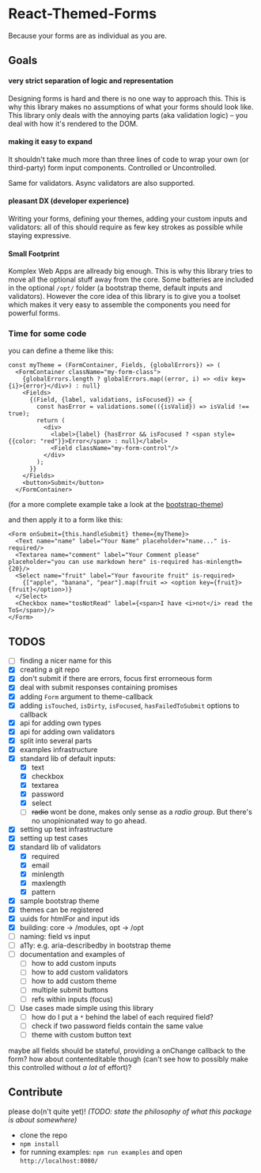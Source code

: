 # React-Themed-Forms

Because your forms are as individual as you are.

## Goals

#### very strict separation of logic and representation

Designing forms is hard and there is no one way to approach this. This is why this library makes no assumptions of what your forms should look like. This library only deals with the annoying parts (aka validation logic) – you deal with how it's rendered to the DOM.

#### making it easy to expand

It shouldn't take much more than three lines of code to wrap your own (or third-party) form input components. Controlled or Uncontrolled.

Same for validators. Async validators are also supported.

#### pleasant DX (developer experience)

Writing your forms, defining your themes, adding your custom inputs and validators: all of this should require as few key strokes as possible while staying expressive.

#### Small Footprint

Komplex Web Apps are allready big enough. This is why this library tries to move all the optional stuff away from the core.
Some batteries are included in the optional `/opt/` folder (a bootstrap theme, default inputs and validators). However the core idea of this library is to give you a toolset which makes it very easy to assemble the components you need for powerful forms.


### Time for some code

you can define a theme like this:

```
const myTheme = (FormContainer, Fields, {globalErrors}) => (
  <FormContainer className="my-form-class">
    {globalErrors.length ? globalErrors.map((error, i) => <div key={i}>{error}</div>) : null}
    <Fields>
      {(Field, {label, validations, isFocused}) => {
        const hasError = validations.some(({isValid}) => isValid !== true);
        return (
          <div>
            <label>{label} {hasError && isFocused ? <span style={{color: "red"}}>Error</span> : null}</label>
            <Field className="my-form-control"/>
          </div>
        );
      }}
    </Fields>
    <button>Submit</button>
  </FormContainer>

  ```

(for a more complete example take a look at the [bootstrap-theme](src/opt/theme-bootstrap.js))

and then apply it to a form like this:

```
<Form onSubmit={this.handleSubmit} theme={myTheme}>
  <Text name="name" label="Your Name" placeholder="name..." is-required/>
  <Textarea name="comment" label="Your Comment please" placeholder="you can use markdown here" is-required has-minlength={20}/>
  <Select name="fruit" label="Your favourite fruit" is-required>
    {["apple", "banana", "pear"].map(fruit => <option key={fruit}>{fruit}</option>)}
  </Select>
  <Checkbox name="tosNotRead" label={<span>I have <i>not</i> read the ToS</span>}/>
</Form>
```

## TODOS

  - [ ] finding a nicer name for this
  - [x] creating a git repo
  - [x] don't submit if there are errors, focus first errorneous form
  - [x] deal with submit responses containing promises
  - [x] adding `Form` argument to theme-callback
  - [x] adding `isTouched`, `isDirty`, `isFocused`, `hasFailedToSubmit` options to <Fields> callback
  - [x] api for adding own types
  - [x] api for adding own validators
  - [x] split into several parts
  - [x] examples infrastructure
  - [x] standard lib of default inputs:
    - [x] text
    - [x] checkbox
    - [x] textarea
    - [x] password
    - [x] select
    - [ ] ~~radio~~ wont be done, makes only sense as a _radio group_. But there's no unopinionated way to go ahead.
  - [x] setting up test infrastructure
  - [x] setting up test cases
  - [x] standard lib of validators
    - [x] required
    - [x] email
    - [x] minlength
    - [x] maxlength
    - [x] pattern
  - [x] sample bootstrap theme
  - [x] themes can be registered
  - [x] uuids for htmlFor and input ids
  - [x] building: core -> /modules, opt -> /opt
  - [ ] naming: field vs input
  - [ ] a11y: e.g. aria-describedby in bootstrap theme
  - [ ] documentation and examples of
    - [ ] how to add custom inputs
    - [ ] how to add custom validators
    - [ ] how to add custom theme
    - [ ] multiple submit buttons
    - [ ] refs within inputs (focus)
  - [ ] Use cases made simple using this library
    - [ ] how do I put a `*` behind the label of each required field?
    - [ ] check if two password fields contain the same value
    - [ ] theme with custom button text

  maybe all fields should be stateful, providing a onChange callback to the form? how about contenteditable though (can't see how to possibly make this controlled without *a lot* of effort)?

## Contribute

  please do(n't quite yet)!
  _(TODO: state the philosophy of what this package is about somewhere)_

  - clone the repo
  - `npm install`
  - for running examples: `npm run examples` and open `http://localhost:8080/`